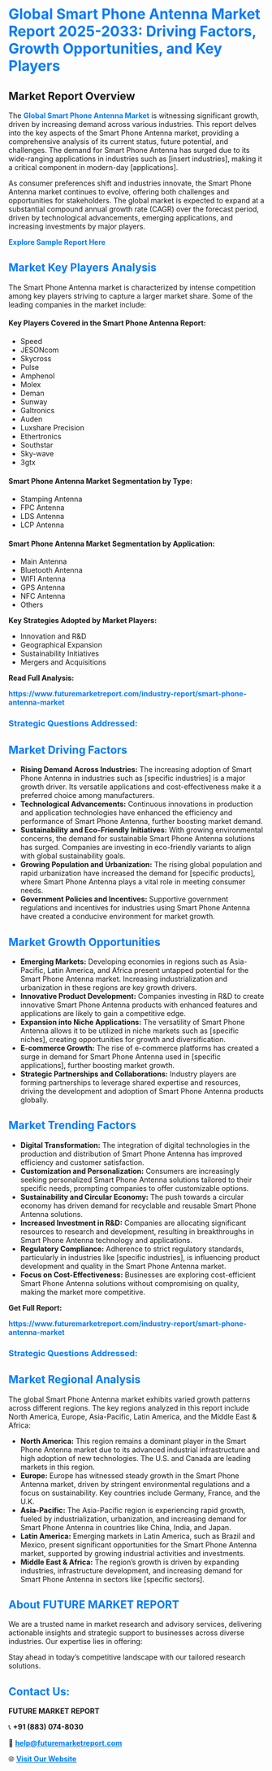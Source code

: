 <h1 style="color: #007BFF;">Global Smart Phone Antenna Market Report 2025-2033: Driving Factors, Growth Opportunities, and Key Players</h1>

<section id="overview">
<h2>Market Report Overview</h2>
<p>The <a href="https://www.futuremarketreport.com/industry-report/smart-phone-antenna-market" style="color: #007BFF; text-decoration: none;"><strong>Global Smart Phone Antenna Market</strong></a> is witnessing significant growth, driven by increasing demand across various industries. This report delves into the key aspects of the Smart Phone Antenna market, providing a comprehensive analysis of its current status, future potential, and challenges. The demand for Smart Phone Antenna has surged due to its wide-ranging applications in industries such as [insert industries], making it a critical component in modern-day [applications].</p>
<p>As consumer preferences shift and industries innovate, the Smart Phone Antenna market continues to evolve, offering both challenges and opportunities for stakeholders. The global market is expected to expand at a substantial compound annual growth rate (CAGR) over the forecast period, driven by technological advancements, emerging applications, and increasing investments by major players.</p>
</section>

<section id="overview">
<p><a href="https://www.futuremarketreport.com/request-sample/reportId=115385" style="color: #007BFF; text-decoration: none;"><strong>Explore Sample Report Here</strong></a></p>
</section>

<section id="key-players">
<h2 style="color: #007BFF;">Market Key Players Analysis</h2>
<p>The Smart Phone Antenna market is characterized by intense competition among key players striving to capture a larger market share. Some of the leading companies in the market include:</p>
<h4>Key Players Covered in the Smart Phone Antenna Report:</h4>
<ul><li>Speed</li><li>JESONcom</li><li>Skycross</li><li>Pulse</li><li>Amphenol</li><li>Molex</li><li>Deman</li><li>Sunway</li><li>Galtronics</li><li>Auden</li><li>Luxshare Precision</li><li>Ethertronics</li><li>Southstar</li><li>Sky-wave</li><li>3gtx</li></ul>
<h4>Smart Phone Antenna Market Segmentation by Type:</h4>
<ul><li>Stamping Antenna</li><li>FPC Antenna</li><li>LDS Antenna</li><li>LCP Antenna</li></ul>

<h4>Smart Phone Antenna Market Segmentation by Application:</h4>
<ul><li>Main Antenna</li><li>Bluetooth Antenna</li><li>WIFI Antenna</li><li>GPS Antenna</li><li>NFC Antenna</li><li>Others</li></ul>
<p><strong>Key Strategies Adopted by Market Players:</strong></p>
<ul>
<li>Innovation and R&D</li>
<li>Geographical Expansion</li>
<li>Sustainability Initiatives</li>
<li>Mergers and Acquisitions</li>
</ul>
</section>

<section>
<p><strong>Read Full Analysis: </strong></p><a href="https://www.futuremarketreport.com/industry-report/smart-phone-antenna-market" style="color: #007BFF; text-decoration: none;"><strong>https://www.futuremarketreport.com/industry-report/smart-phone-antenna-market</strong></a>
<h3 style="color: #007BFF;">Strategic Questions Addressed:</h3>
</section>

<section id="driving-factors">
<h2 style="color: #007BFF;">Market Driving Factors</h2>
<ul>
<li><strong>Rising Demand Across Industries:</strong> The increasing adoption of Smart Phone Antenna in industries such as [specific industries] is a major growth driver. Its versatile applications and cost-effectiveness make it a preferred choice among manufacturers.</li>
<li><strong>Technological Advancements:</strong> Continuous innovations in production and application technologies have enhanced the efficiency and performance of Smart Phone Antenna, further boosting market demand.</li>
<li><strong>Sustainability and Eco-Friendly Initiatives:</strong> With growing environmental concerns, the demand for sustainable Smart Phone Antenna solutions has surged. Companies are investing in eco-friendly variants to align with global sustainability goals.</li>
<li><strong>Growing Population and Urbanization:</strong> The rising global population and rapid urbanization have increased the demand for [specific products], where Smart Phone Antenna plays a vital role in meeting consumer needs.</li>
<li><strong>Government Policies and Incentives:</strong> Supportive government regulations and incentives for industries using Smart Phone Antenna have created a conducive environment for market growth.</li>
</ul>
</section>

<section id="growth-opportunities">
<h2 style="color: #007BFF;">Market Growth Opportunities</h2>
<ul>
<li><strong>Emerging Markets:</strong> Developing economies in regions such as Asia-Pacific, Latin America, and Africa present untapped potential for the Smart Phone Antenna market. Increasing industrialization and urbanization in these regions are key growth drivers.</li>
<li><strong>Innovative Product Development:</strong> Companies investing in R&D to create innovative Smart Phone Antenna products with enhanced features and applications are likely to gain a competitive edge.</li>
<li><strong>Expansion into Niche Applications:</strong> The versatility of Smart Phone Antenna allows it to be utilized in niche markets such as [specific niches], creating opportunities for growth and diversification.</li>
<li><strong>E-commerce Growth:</strong> The rise of e-commerce platforms has created a surge in demand for Smart Phone Antenna used in [specific applications], further boosting market growth.</li>
<li><strong>Strategic Partnerships and Collaborations:</strong> Industry players are forming partnerships to leverage shared expertise and resources, driving the development and adoption of Smart Phone Antenna products globally.</li>
</ul>
</section>

<section id="trending-factors">
<h2 style="color: #007BFF;">Market Trending Factors</h2>
<ul>
<li><strong>Digital Transformation:</strong> The integration of digital technologies in the production and distribution of Smart Phone Antenna has improved efficiency and customer satisfaction.</li>
<li><strong>Customization and Personalization:</strong> Consumers are increasingly seeking personalized Smart Phone Antenna solutions tailored to their specific needs, prompting companies to offer customizable options.</li>
<li><strong>Sustainability and Circular Economy:</strong> The push towards a circular economy has driven demand for recyclable and reusable Smart Phone Antenna solutions.</li>
<li><strong>Increased Investment in R&D:</strong> Companies are allocating significant resources to research and development, resulting in breakthroughs in Smart Phone Antenna technology and applications.</li>
<li><strong>Regulatory Compliance:</strong> Adherence to strict regulatory standards, particularly in industries like [specific industries], is influencing product development and quality in the Smart Phone Antenna market.</li>
<li><strong>Focus on Cost-Effectiveness:</strong> Businesses are exploring cost-efficient Smart Phone Antenna solutions without compromising on quality, making the market more competitive.</li>
</ul>
</section>

<section>
<p><strong>Get Full Report: </strong></p><a href="https://www.futuremarketreport.com/industry-report/smart-phone-antenna-market" style="color: #007BFF; text-decoration: none;"><strong>https://www.futuremarketreport.com/industry-report/smart-phone-antenna-market</strong></a>
<h3 style="color: #007BFF;">Strategic Questions Addressed:</h3>
</section>


<section id="regional-analysis">
<h2 style="color: #007BFF;">Market Regional Analysis</h2>
<p>The global Smart Phone Antenna market exhibits varied growth patterns across different regions. The key regions analyzed in this report include North America, Europe, Asia-Pacific, Latin America, and the Middle East & Africa:</p>
<ul>
<li><strong>North America:</strong> This region remains a dominant player in the Smart Phone Antenna market due to its advanced industrial infrastructure and high adoption of new technologies. The U.S. and Canada are leading markets in this region.</li>
<li><strong>Europe:</strong> Europe has witnessed steady growth in the Smart Phone Antenna market, driven by stringent environmental regulations and a focus on sustainability. Key countries include Germany, France, and the U.K.</li>
<li><strong>Asia-Pacific:</strong> The Asia-Pacific region is experiencing rapid growth, fueled by industrialization, urbanization, and increasing demand for Smart Phone Antenna in countries like China, India, and Japan.</li>
<li><strong>Latin America:</strong> Emerging markets in Latin America, such as Brazil and Mexico, present significant opportunities for the Smart Phone Antenna market, supported by growing industrial activities and investments.</li>
<li><strong>Middle East & Africa:</strong> The region’s growth is driven by expanding industries, infrastructure development, and increasing demand for Smart Phone Antenna in sectors like [specific sectors].</li>
</ul>
</section>

<footer>
<h2 style="color: #007BFF;">About FUTURE MARKET REPORT</h2>
<p>We are a trusted name in market research and advisory services, delivering actionable insights and strategic support to businesses across diverse industries. Our expertise lies in offering:</p>

<p>Stay ahead in today’s competitive landscape with our tailored research solutions.</p>

<h2 style="color: #007BFF;">Contact Us:</h2>
<p><strong>FUTURE MARKET REPORT</strong></p>
<p>📞 <strong>+91 (883) 074-8030</strong></p>
<p>📧 <strong><a href="mailto:help@futuremarketreport.com" style="color: #007BFF;">help@futuremarketreport.com</a></strong></p>
<p>🌐 <strong><a href="https://www.futuremarketreport.com/" style="color: #007BFF;">Visit Our Website</a></strong></p>
</footer>